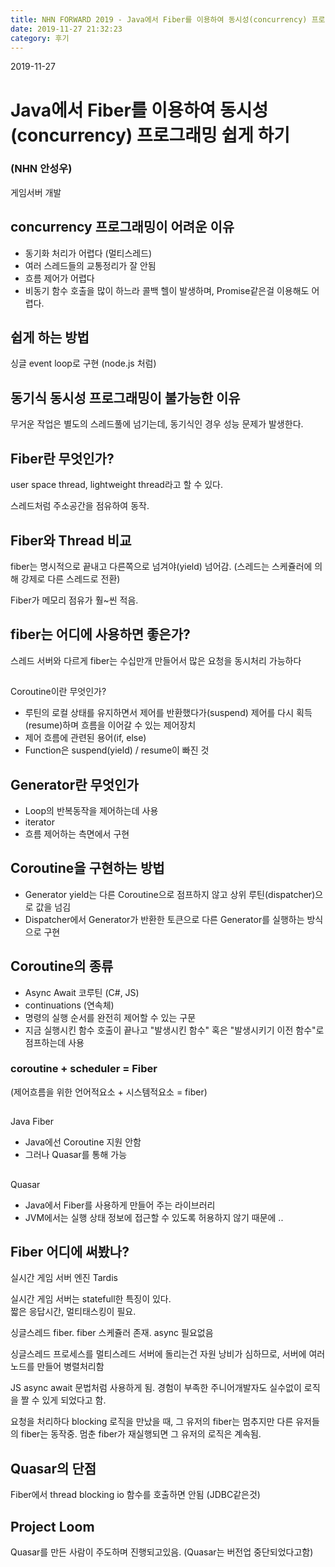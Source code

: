 ```yaml
---
title: NHN FORWARD 2019 - Java에서 Fiber를 이용하여 동시성(concurrency) 프로그래밍 쉽게 하기
date: 2019-11-27 21:32:23
category: 후기
---
```


2019-11-27

# Java에서 Fiber를 이용하여 동시성(concurrency) 프로그래밍 쉽게 하기

### (NHN 안성우)

게임서버 개발

  

## concurrency 프로그래밍이 어려운 이유

-   동기화 처리가 어렵다 (멀티스레드)
-   여러 스레드들의 교통정리가 잘 안됨
-   흐름 제어가 어렵다
-   비동기 함수 호출을 많이 하느라 콜백 헬이 발생하며, Promise같은걸 이용해도 어렵다.

  

## 쉽게 하는 방법

싱글 event loop로 구현 (node.js 처럼)

  

## 동기식 동시성 프로그래밍이 불가능한 이유

무거운 작업은 별도의 스레드풀에 넘기는데, 동기식인 경우 성능 문제가 발생한다.

  

## Fiber란 무엇인가?

user space thread, lightweight thread라고 할 수 있다.

스레드처럼 주소공간을 점유하여 동작.

  

## Fiber와 Thread 비교

fiber는 명시적으로 끝내고 다른쪽으로 넘겨야(yield) 넘어감. (스레드는 스케쥴러에 의해 강제로 다른 스레드로 전환)

  

  
Fiber가 메모리 점유가 훨~씬 적음.

  

## fiber는 어디에 사용하면 좋은가?

스레드 서버와 다르게 fiber는 수십만개 만들어서 많은 요청을 동시처리 가능하다

##   
Coroutine이란 무엇인가?

-   루틴의 로컬 상태를 유지하면서 제어를 반환했다가(suspend) 제어를 다시 획득(resume)하며 흐름을 이어갈 수 있는 제어장치
-   제어 흐름에 관련된 용어(if, else)
-   Function은 suspend(yield) / resume이 빠진 것

  

## Generator란 무엇인가

-   Loop의 반복동작을 제어하는데 사용
-   iterator
-   흐름 제어하는 측면에서 구현

  

## Coroutine을 구현하는 방법

-   Generator yield는 다른 Coroutine으로 점프하지 않고 상위 루틴(dispatcher)으로 값을 넘김
-   Dispatcher에서 Generator가 반환한 토큰으로 다른 Generator를 실행하는 방식으로 구현

  

## Coroutine의 종류

-   Async Await 코루틴 (C#, JS)
-   continuations (연속체)
-   명령의 실행 순서를 완전히 제어할 수 있는 구문
-   지금 실행시킨 함수 호출이 끝나고 "발생시킨 함수" 혹은 "발생시키기 이전 함수"로 점프하는데 사용

  

### coroutine + scheduler = Fiber

(제어흐름을 위한 언어적요소 + 시스템적요소 = fiber)

##   
Java Fiber

-   Java에선 Coroutine 지원 안함
-   그러나 Quasar를 통해 가능

##   
Quasar

-   Java에서 Fiber를 사용하게 만들어 주는 라이브러리
-   JVM에서는 실행 상태 정보에 접근할 수 있도록 허용하지 않기 때문에 ..

  

## Fiber 어디에 써봤나?


실시간 게임 서버 엔진 Tardis

실시간 게임 서버는 statefull한 특징이 있다.  
짧은 응답시간, 멀티태스킹이 필요.

  
싱글스레드 fiber. fiber 스케쥴러 존재. async 필요없음

  
싱글스레드 프로세스를 멀티스레드 서버에 돌리는건 자원 낭비가 심하므로, 서버에 여러 노드를 만들어 병렬처리함

  

JS async await 문법처럼 사용하게 됨. 경험이 부족한 주니어개발자도 실수없이 로직을 짤 수 있게 되었다고 함.

  

요청을 처리하다 blocking 로직을 만났을 때, 그 유저의 fiber는 멈추지만 다른 유저들의 fiber는 동작중. 멈춘 fiber가 재실행되면 그 유저의 로직은 계속됨.

  

## Quasar의 단점

Fiber에서 thread blocking io 함수를 호출하면 안됨 (JDBC같은것)

  

## Project Loom

Quasar를 만든 사람이 주도하며 진행되고있음. (Quasar는 버전업 중단되었다고함)
